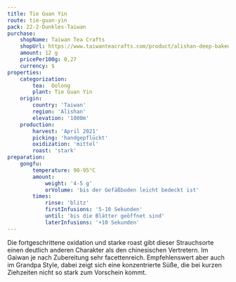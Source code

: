 ```yaml
---
title: Tie Guan Yin
route: tie-guan-yin
pack: 22-2-Dunkles-Taiwan
purchase:
    shopName: Taiwan Tea Crafts
    shopUrl: https://www.taiwanteacrafts.com/product/alishan-deep-baked-tieguanyin-oolong-tea/?attribute_pa_weight=250-g-8-82-oz-save-20&v=3a52f3c22ed6
    amount: 12 g
    pricePer100g: 0,27
    currency: $
properties:
    categorization:
        tea:  Oolong
        plant: Tie Guan Yin
    origin:
        country: 'Taiwan'
        region: 'Alishan'
        elevation: '1000m'
    production:
        harvest: 'April 2021'
        picking: 'handgepflückt'
        oxidization: 'mittel'
        roast: 'stark'
preparation:
    gongfu:
        temperature: 90-95°C
        amount:
            weight: '4-5 g'
            orVolume: 'bis der Gefäßboden leicht bedeckt ist'
        times:
            rinse: 'blitz'
            firstInfusions: '5-10 Sekunden'
            until: 'bis die Blätter geöffnet sind'
            laterInfusions: '+10 Sekunden'
---
```

Die fortgeschrittene oxidation und starke roast gibt dieser Strauchsorte einen deutlich anderen Charakter als den chinesischen Vertretern. Im Gaiwan je nach Zubereitung sehr facettenreich. Empfehlenswert aber auch im Grandpa Style, dabei zeigt sich eine konzentrierte Süße, die bei kurzen Ziehzeiten nicht so stark zum Vorschein kommt.